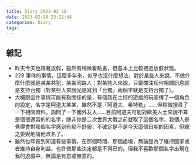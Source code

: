 ```yaml
---
title: Diary 2023-02-28
date: 2023-02-28 23:22:44
categories: Diary
tags:
---
```


## 雜記

- 昨天今天也跟著放假，雖然有稍微看點書，但基本上比較接近放假狀態。
- 228 事件的事情，這麼多年來，似乎也沒什麼想法，對於某些人來說，不做什麼什麼就是某某共犯、某某同路人；對某些人來說，只要關注任何相關訊息就是支持台獨（對某些人來說光是寫到「台獨」兩個字就是支持台獨了）。
- 大概跟這件事情可能有點關係的是，有個我在主持的遊戲的玩家傳了一個角色的設定，名字是阿道夫某某，雖然不是「阿道夫．希特勒」……但稍微搜尋了一下相關資料，詢問了一下國外友人……目前阿道夫可能對歐美人士來說不算是個很適當的的名字，除非你是二次世界大戰之前就取了這個名字。我個人是覺得會對那個名字感到有點不舒服，不確定是不是今天這個日期的因素，但總之委婉地請他改名了。
- 雖然也年長到知道有些事情，在那個時間、那個處境，無論是為了維持國家或者維持自身利益，也許做那些決定都是不得已的。但我不喜歡那個名字出現在我的遊戲中，無論是有意或無意的。
